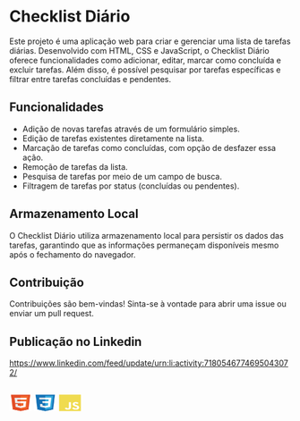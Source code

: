 # Checklist Diário

Este projeto é uma aplicação web para criar e gerenciar uma lista de tarefas diárias. Desenvolvido com HTML, CSS e JavaScript, o Checklist Diário oferece funcionalidades como adicionar, editar, marcar como concluída e excluir tarefas. Além disso, é possível pesquisar por tarefas específicas e filtrar entre tarefas concluídas e pendentes.

## Funcionalidades

- Adição de novas tarefas através de um formulário simples.
- Edição de tarefas existentes diretamente na lista.
- Marcação de tarefas como concluídas, com opção de desfazer essa ação.
- Remoção de tarefas da lista.
- Pesquisa de tarefas por meio de um campo de busca.
- Filtragem de tarefas por status (concluídas ou pendentes).

## Armazenamento Local

O Checklist Diário utiliza armazenamento local para persistir os dados das tarefas, garantindo que as informações permaneçam disponíveis mesmo após o fechamento do navegador.

## Contribuição

Contribuições são bem-vindas! Sinta-se à vontade para abrir uma issue ou enviar um pull request.

## Publicação no Linkedin 
https://www.linkedin.com/feed/update/urn:li:activity:7180546774695043072/

<div style="display: inline_block"><br>
  <img align="center" alt="Rafa-HTML" height="30" width="40" src="https://raw.githubusercontent.com/devicons/devicon/master/icons/html5/html5-original.svg">
  <img align="center" alt="Rafa-CSS" height="30" width="40" src="https://raw.githubusercontent.com/devicons/devicon/master/icons/css3/css3-original.svg">
  <img align="center" alt="Rafa-Js" height="30" width="40" src="https://raw.githubusercontent.com/devicons/devicon/master/icons/javascript/javascript-plain.svg">
</div>
  
